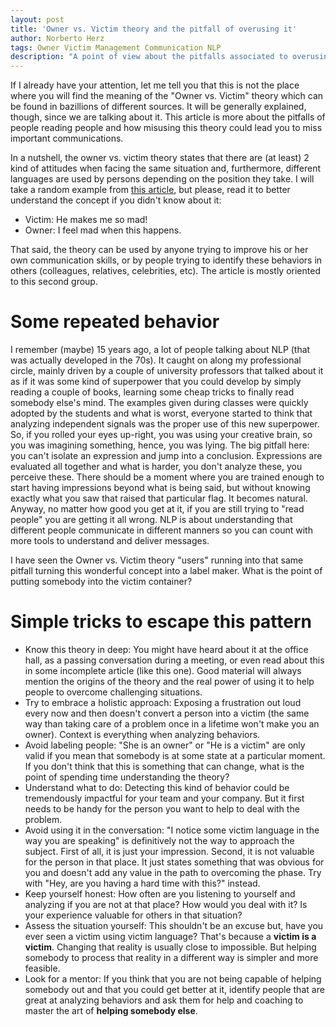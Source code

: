 ```yaml
---
layout: post
title: 'Owner vs. Victim theory and the pitfall of overusing it'
author: Norberto Herz
tags: Owner Victim Management Communication NLP
description: "A point of view about the pitfalls associated to overusing the theory or not understanding its full potential"
---
```


If I already have your attention, let me tell you that this is not the place where you will find the meaning of the "Owner vs. Victim" theory which can be found in bazillions of different sources. It will be generally explained, though, since we are talking about it. This article is more about the pitfalls of people reading people and how misusing this theory could lead you to miss important communications.

<!--MORE-->

In a nutshell, the owner vs. victim theory states that there are (at least) 2 kind of attitudes when facing the same situation and, furthermore, different languages are used by persons depending on the position they take. I will take a random example from [this article](http://evelynbrooks.com/do-you-use-victim-language/), but please, read it to better understand the concept if you didn't know about it:

- Victim: He makes me so mad!
- Owner: I feel mad when this happens.

That said, the theory can be used by anyone trying to improve his or her own communication skills, or by people trying to identify these behaviors in others (colleagues, relatives, celebrities, etc). The article is mostly oriented to this second group.

# Some repeated behavior

I remember (maybe) 15 years ago, a lot of people talking about NLP (that was actually developed in the 70s). It caught on along my professional circle, mainly driven by a couple of university professors that talked about it as if it was some kind of superpower that you could develop by simply reading a couple of books, learning some cheap tricks to finally read somebody else's mind. The examples given during classes were quickly adopted by the students and what is worst, everyone started to think that analyzing independent signals was the proper use of this new superpower. So, if you rolled your eyes up-right, you was using your creative brain, so you was imagining something, hence, you was lying. The big pitfall here: you can't isolate an expression and jump into a conclusion. Expressions are evaluated all together and what is harder, you don't analyze these, you perceive these. There should be a moment where you are trained enough to start having impressions beyond what is being said, but without knowing exactly what you saw that raised that particular flag. It becomes natural. Anyway, no matter how good you get at it, if you are still trying to "read people" you are getting it all wrong. NLP is about understanding that different people communicate in different manners so you can count with more tools to understand and deliver messages.

I have seen the Owner vs. Victim theory "users" running into that same pitfall turning this wonderful concept into a label maker. What is the point of putting somebody into the victim container?

# Simple tricks to escape this pattern

- Know this theory in deep: You might have heard about it at the office hall, as a passing conversation during a meeting, or even read about this in some incomplete article (like this one). Good material will always mention the origins of the theory and the real power of using it to help people to overcome challenging situations.
- Try to embrace a holistic approach: Exposing a frustration out loud every now and then doesn't convert a person into a victim (the same way than taking care of a problem once in a lifetime won't make you an owner). Context is everything when analyzing behaviors.
- Avoid labeling people: "She is an owner" or "He is a victim" are only valid if you mean that somebody is at some state at a particular moment. If you don't think that this is something that can change, what is the point of spending time understanding the theory?
- Understand what to do: Detecting this kind of behavior could be tremendously impactful for your team and your company. But it first needs to be handy for the person you want to help to deal with the problem.
- Avoid using it in the conversation: "I notice some victim language in the way you are speaking" is definitively not the way to approach the subject. First of all, it is just your impression. Second, it is not valuable for the person in that place. It just states something that was obvious for you and doesn't add any value in the path to overcoming the phase. Try with "Hey, are you having a hard time with this?" instead.
- Keep yourself honest: How often are you listening to yourself and analyzing if you are not at that place? How would you deal with it? Is your experience valuable for others in that situation?
- Assess the situation yourself: This shouldn't be an excuse but, have you ever seen a victim using victim language? That's because a **victim is a victim**. Changing that reality is usually close to impossible. But helping somebody to process that reality in a different way is simpler and more feasible.
- Look for a mentor: If you think that you are not being capable of helping somebody out and that you could get better at it, identify people that are great at analyzing behaviors and ask them for help and coaching to master the art of **helping somebody else**.

<br />
